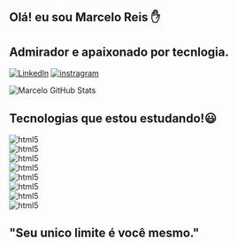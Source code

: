 ## Olá! eu sou Marcelo Reis ✋


## Admirador e apaixonado por tecnlogia.



[![Linkedln](https://img.shields.io/badge/LinkedIn-0077B5?style=for-the-badge&logo=linkedin&logoColor=white)](https://www.linkedin.com/in/eduardoseibt/)
[![instragram](https://img.shields.io/badge/Instagram-E4405F?style=for-the-badge&logo=instagram&logoColor=white)](https://www.instagram.com/_marcelo_reis/)

![Marcelo GitHub Stats](https://github-readme-stats.vercel.app/api?username=Re1sMarcelo&show_icons=true&theme=dracula)


## Tecnologias que estou estudando!😃

<div style="display: inline_block">
    <img alig="center" alt = "html5" src="https://img.shields.io/badge/HTML5-E34F26?style=for-the-badge&logo=html5&logoColor=white" />
</div> 
<div style="display: inline_block">
    <img alig = "center" alt = "html5" src="https://img.shields.io/badge/C-00599C?style=for-the-badge&logo=c&logoColor=white" />
</div>
<div style="display: inline_block">
    <img alig = "center" alt = "html5" src="https://img.shields.io/badge/JavaScript-F7DF1E?style=for-the-badge&logo=javascript&logoColor=black"  />
</div>
<div style="display: inline_block">
    <img alig = "center" alt = "html5" src="https://img.shields.io/badge/CSS3-1572B6?style=for-the-badge&logo=css3&logoColor=white" />
</div>
<div style="display: inline_block">
    <img alig = "center" alt = "html5" src="https://img.shields.io/badge/Python-3776AB?style=for-the-badge&logo=python&logoColor=white" />

<div style="display: inline_block">
    <img align = "center" alt = "html5" src="https://img.shields.io/badge/MySQL-00000F?style=for-the-badge&logo=mysql&logoColor=white" />
</div>

</div>
<div style="display: inline_block">
    <img alig = "center" alt = "html5" src="https://img.shields.io/badge/MongoDB-4EA94B?style=for-the-badge&logo=mongodb&logoColor=white" />
</div>
<div style="display: inline_block">
    <img alig = "center" alt = "html5" src="https://img.shields.io/badge/Node.js-43853D?style=for-the-badge&logo=node.js&logoColor=white" />
</div>




## "Seu unico limite é você mesmo."
